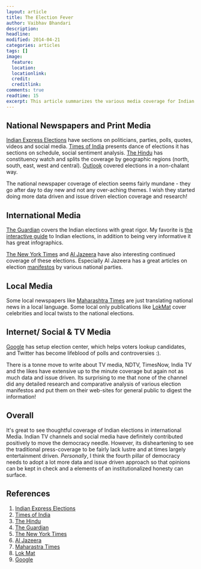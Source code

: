 ```yaml
---
layout: article
title: The Election Fever
author: Vaibhav Bhandari
description: 
headline: 
modified: 2014-04-21
categories: articles
tags: []
image: 
  feature: 
  location: 
  locationlink: 
  credit: 
  creditlink: 
comments: true
readtime: 15
excerpt: This article summarizes the various media coverage for Indian general elections. National, International and local coverage. What is the media saying?---This article summarizes media coverage for Indian general elections - National, International and local coverage. So, what is the media saying? Modi wave? Well we won't get into that but rather more of an overview of how they are talking about Indian elections.
---
```


## National Newspapers and Print Media
[Indian Express Elections][1] have sections on politicians, parties, polls, quotes, videos and social media. [Times of India][2] presents dance of elections it has sections on schedule, social sentiment analysis. [The Hindu][3] has constituency watch and splits the coverage by geographic regions (north, south, east, west and central). [Outlook](http://www.outlook.com/election) covered elections in a non-chalant way.

The national newspaper coverage of election seems fairly mundane - they go after day to day new and not any over-aching themes. I wish they started doing more data driven and issue driven election coverage and research!

## International Media
[The Guardian][4] covers the Indian elections with great rigor. My favorite is [the interactive guide](http://www.theguardian.com/world/2014/apr/07/-sp-indian-election-2014-interactive-guide-narendra-modi-rahul-gandhi) to Indian elections, in addition to being very informative it has great infographics.

[The New York Times][5] and [Al Jazeera][6] have also interesting continued coverage of these elections. Especially Al Jazeera has a great articles on election [manifestos](http://www.aljazeera.com/indepth/opinion/2014/04/manifestos-indian-elections-201441434237199300.html) by various national parties.

## Local Media
Some local newspapers like [Maharashtra Times][7] are just translating national news in a local language. Some local only publications like [LokMat][8] cover celebrities and local twists to the national elections.

## Internet/ Social & TV Media
[Google][9] has setup election center, which helps voters lookup candidates, and Twitter has become lifeblood of polls and controversies :).

There is a tonne move to write about TV media, NDTV, TimesNow, India TV and the likes have extensive up to the minute coverage but again not as much data and issue driven. Its surprising to me that none of the channel did any detailed research and comparative analysis of various election manifestos and put them on their web-sites for general public to digest the information!

## Overall
It's great to see thoughtful coverage of Indian elections in international Media. Indian TV channels and social media have definitely contributed positively to move the democracy needle. However, its disheartening to see the traditional press-coverage to be fairly lack lustre and at times largely entertainment driven. _Personally_, I think the fourth pillar of democracy needs to adopt a lot more data and issue driven approach so that opinions can be kept in check and a elements of an institutionalized honesty can surface.

## References
1. [Indian Express Elections][1]
2. [Times of India][2]
3. [The Hindu][3]
4. [The Guardian][4]
5. [The New York Times][5]
6. [Al Jazeera][6]
7. [Maharastra Times][7]
8. [Lok Mat][8]
9. [Google][9]

[1]:http://indianexpress.com/elections/
[2]:http://timesofindia.indiatimes.com/lok-sabha-elections-2014/elections2014.cms
[3]:http://www.thehindu.com/elections/
[4]:http://www.theguardian.com/world/indian-elections-2014
[5]:http://india.blogs.nytimes.com/category/india-votes/
[6]:http://www.aljazeera.com/indepth/interactive/2014/04/infographic-how-india-forms-government-20144484611258351.html
[7]:http://maharashtratimes.indiatimes.com/lok-sabha-elections-2014/election2014.cms
[8]:http://onlinenews1.lokmat.com/staticpages/editions/today/main/SuperVote-Main.php
[9]:https://www.google.co.in/elections/ed/in/districts

